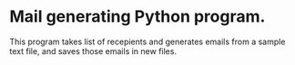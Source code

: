 # Mail generating Python program.

This program takes list of recepients and generates emails from a sample text file, and saves those emails in new files.
